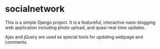# socialnetwork

This is a simple Django project.
It is a featureful, interactive nano-blogging web application including photo upload, and quasi-real-time updates.

Ajax and jQuery are used as special tools for updating webpage and comments.

